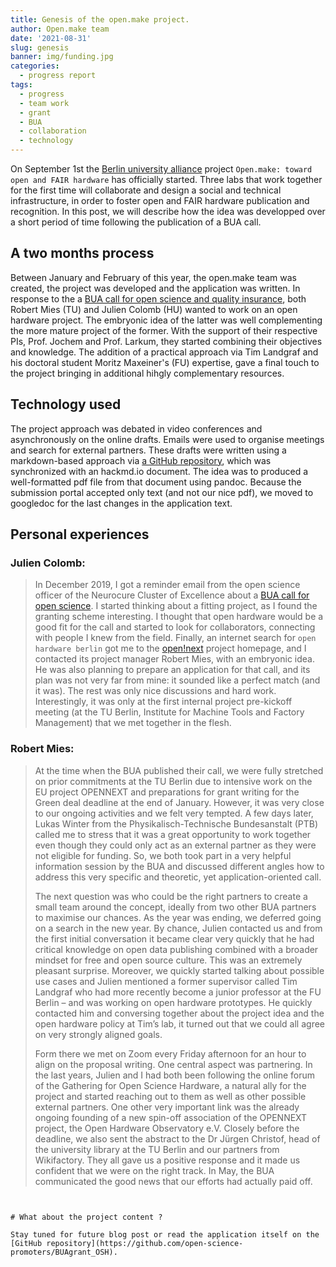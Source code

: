 ```yaml
---
title: Genesis of the open.make project.
author: Open.make team
date: '2021-08-31'
slug: genesis
banner: img/funding.jpg
categories:
  - progress report
tags:
  - progress
  - team work
  - grant
  - BUA
  - collaboration
  - technology
---
```



On September 1st  the [Berlin university alliance]() project `Open.make: toward open and FAIR hardware` has officially started. Three labs that work together for the first time will collaborate and design a social and technical infrastructure, in order to foster open and FAIR hardware publication and recognition. In this post, we will describe how the idea was developped over a short period of time following the publication of a BUA call.

## A two months process

Between January and February of this year, the open.make team was created, the project was developed and the application was written. In response to the a [BUA call for open science and quality insurance](https://www.berlin-university-alliance.de/news/events/2021/210112-call-obj3.html), both Robert Mies (TU) and Julien Colomb (HU) wanted to work on an open hardware project. The embryonic idea of the latter was well complementing the more mature project of the former. With the support of their respective PIs, Prof. Jochem and Prof. Larkum, they started combining their objectives and knowledge. The addition of a practical approach via Tim Landgraf and his doctoral student Moritz Maxeiner's (FU) expertise, gave a final touch to the project bringing in additional hihgly complementary resources. 



## Technology used

The project approach was debated in video conferences and asynchronously on the online drafts. Emails were used to organise meetings and search for external partners.
These drafts were written using a markdown-based approach via [a GitHub repository](https://github.com/open-science-promoters/BUAgrant_OSH), which was synchronized with an hackmd.io document. The idea was to produced a well-formatted pdf file from that document using pandoc. Because the submission portal accepted only text (and not our nice pdf), we moved to googledoc for the last changes in the application text.

## Personal experiences

### Julien Colomb:

> In December 2019, I got a reminder email from the open science officer of the Neurocure Cluster of Excellence about a [BUA call for open science](https://www.berlin-university-alliance.de/news/events/2021/210112-call-obj3.html). I started thinking about a fitting project, as I found the granting scheme interesting. I thought that open hardware would be a good fit for the call and started to look for collaborators, connecting with people I knew from the field. Finally, an internet search for `open hardware berlin` got me to the [open!next](www.opennext.eu) project homepage, and I contacted its project manager Robert Mies, with an embryonic idea. He was also planning to prepare an application for that call, and its plan was not very far from mine: it sounded like a perfect match (and it was). The rest was only nice discussions and hard work. Interestingly, it was only at the first internal project pre-kickoff meeting (at the TU Berlin, Institute for Machine Tools and Factory Management) that we met together in the flesh. 

### Robert Mies:

>At the time when the BUA published their call, we were fully stretched on prior commitments at the TU Berlin due to intensive work on the EU project OPENNEXT and preparations for grant writing for the Green deal deadline at the end of January. However, it was very close to our ongoing activities and we felt very tempted. A few days later, Lukas Winter from the Physikalisch-Technische Bundesanstalt (PTB) called me to stress that it was a great opportunity to work together even though they could only act as an external partner as they were not eligible for funding. So, we both took part in a very helpful information session by the BUA and discussed different angles how to address this very specific and theoretic, yet application-oriented call. 
>
>The next question was who could be the right partners to create a small team around the concept, ideally from two other BUA partners to maximise our chances. As the year was ending, we deferred going on a search in the new year. By chance, Julien contacted us and from the first initial conversation it became clear very quickly that he had critical knowledge on open data publishing combined with a broader mindset for free and open source culture. This was an extremely pleasant surprise. Moreover, we quickly started talking about possible use cases and Julien mentioned a former supervisor called Tim Landgraf who had more recently become a junior professor at the FU Berlin – and was working on open hardware prototypes. He quickly contacted him and conversing together about the project idea and the open hardware policy at Tim’s lab, it turned out that we could all agree on very strongly aligned goals.
>
>Form there we met on Zoom every Friday afternoon for an hour to align on the proposal writing. One central aspect was partnering. In the last years, Julien and I had both been following the online forum of the Gathering for Open Science Hardware, a natural ally for the project and started reaching out to them as well as other possible external partners. One other very important link was the already ongoing founding of a new spin-off association of the OPENNEXT project, the Open Hardware Observatory e.V. Closely before the deadline, we also sent the abstract to the Dr Jürgen Christof, head of the university library at the TU Berlin and our partners from Wikifactory. They all gave us a positive response and it made us confident that we were on the right track. In May, the BUA communicated the good news that our efforts had actually paid off. 

```


# What about the project content ?

Stay tuned for future blog post or read the application itself on the [GitHub repository](https://github.com/open-science-promoters/BUAgrant_OSH).
